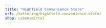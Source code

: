 ```yaml
---
title: "Highfield Convenience Store"
url: /kettering/highfield-convenience-store/
shop: Lebensmittel
---
```

